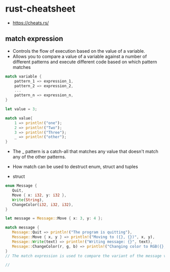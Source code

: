 # rust-cheatsheet
* https://cheats.rs/

## match expression
* Controls the flow of execution based on the value of a variable.
* Allows you to compare a value of a variable against a number of different patterns and execute different code based on which pattern matches 

``` rust
match variable {
    pattern_1 => expression_1,
    pattern_2 => expression_2,
    ...
    pattern_n => expression_n,
}

let value = 3;

match value{
    1 => println!("one");
    2 => println!("Two");
    3 => println!("Three");
    _ => println!("other");
}
```
* The _ pattern is a catch-all that matches any value that doesn't match any of the other patterns.

* How match can be used to destruct enum, struct and tuples
 * struct
 ``` rust
enum Message {
    Quit,
    Move { x: i32, y: i32 },
    Write(String),
    ChangeColor(i32, i32, i32),
}

let message = Message::Move { x: 3, y: 4 };

match message {
    Message::Quit => println!("The program is quitting"),
    Message::Move { x, y } => println!("Moving to ({}, {})", x, y),
    Message::Write(text) => println!("Writing message: {}", text),
    Message::ChangeColor(r, g, b) => println!("Changing color to RGB({}, {}, {})", r, g, b),
}
// The match expression is used to compare the variant of the message value and execute the appropriate code based on the variant that is present.

// 
```

